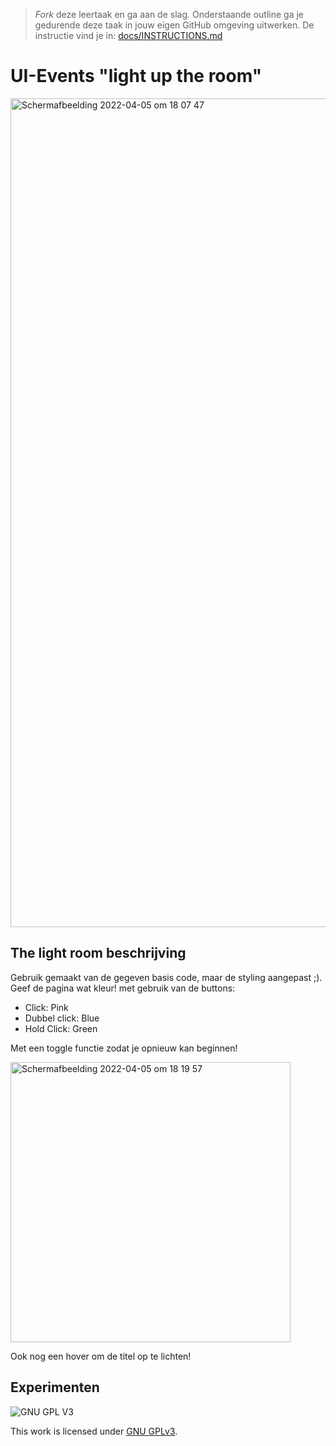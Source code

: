 > _Fork_ deze leertaak en ga aan de slag. Onderstaande outline ga je gedurende deze taak in jouw eigen GitHub omgeving uitwerken. De instructie vind je in: [docs/INSTRUCTIONS.md](docs/INSTRUCTIONS.md)

# UI-Events "light up the room"
<!-- Geef je project een titel en schrijf in één zin wat het is -->
<img width="1326" alt="Schermafbeelding 2022-04-05 om 18 07 47" src="https://user-images.githubusercontent.com/90447045/161798717-0cbd14ca-1d76-4db9-acf3-68fb231cb5dc.png">


## The light room beschrijving
<!-- In de Beschrijving staat hoe je project er uit ziet, hoe het werkt en wat je er mee kan. -->
Gebruik gemaakt van de gegeven basis code, maar de styling aangepast ;). 
Geef de pagina wat kleur! met gebruik van de buttons:
* Click: Pink
* Dubbel click: Blue
* Hold Click: Green

Met een toggle functie zodat je opnieuw kan beginnen!

<img width="448" alt="Schermafbeelding 2022-04-05 om 18 19 57" src="https://user-images.githubusercontent.com/90447045/161800147-3e86b20a-10f3-41f3-88d9-5b4e330fd489.png">


Ook nog een hover om de titel op te lichten! 




<!-- Voeg een link toe naar Github Pages 🌐-->

## Experimenten
<!-- In de Experimenten beschrijf je wat je per experimnet hebt gedaan en documenteer je de code aan de hand van voorbeelden -->
<!-- Voeg een mooie poster visual toe 📸 per experiment -->


![GNU GPL V3](https://www.gnu.org/graphics/gplv3-127x51.png)

This work is licensed under [GNU GPLv3](./LICENSE).
